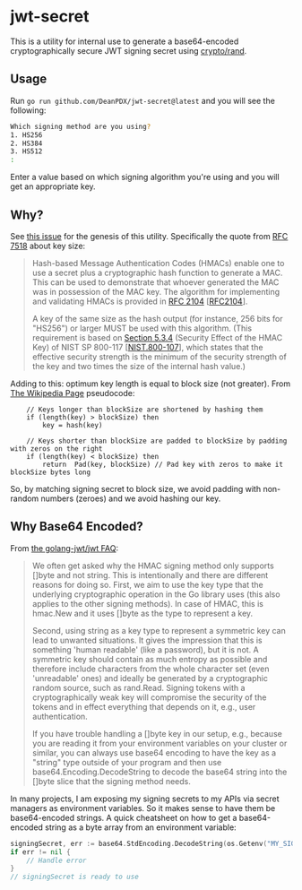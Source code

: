 # jwt-secret
This is a utility for internal use to generate a base64-encoded cryptographically secure JWT signing secret using [crypto/rand](https://pkg.go.dev/crypto/rand).

## Usage
Run `go run github.com/DeanPDX/jwt-secret@latest` and you will see the following:

```bash
Which signing method are you using?
1. HS256
2. HS384
3. HS512
:
```

Enter a value based on which signing algorithm you're using and you will get an appropriate key.

## Why?
See [this issue](https://github.com/golang-jwt/jwt/issues/385) for the genesis of this utility. Specifically the quote from [RFC 7518](https://www.rfc-editor.org/rfc/rfc7518#section-3.2) about key size:

>    Hash-based Message Authentication Codes (HMACs) enable one to use a
>    secret plus a cryptographic hash function to generate a MAC.  This
>    can be used to demonstrate that whoever generated the MAC was in
>    possession of the MAC key.  The algorithm for implementing and
>    validating HMACs is provided in [RFC 2104](https://www.rfc-editor.org/rfc/rfc2104) [[RFC2104](https://www.rfc-editor.org/rfc/rfc2104)].
> 
>    A key of the same size as the hash output (for instance, 256 bits for
>    "HS256") or larger MUST be used with this algorithm.  (This
>    requirement is based on [Section 5.3.4](https://www.rfc-editor.org/rfc/rfc7518#section-5.3.4) (Security Effect of the HMAC
>    Key) of NIST SP 800-117 [[NIST.800-107](https://www.rfc-editor.org/rfc/rfc7518#ref-NIST.800-107)], which states that the
>    effective security strength is the minimum of the security strength
>    of the key and two times the size of the internal hash value.)

Adding to this: optimum key length is equal to block size (not greater). From [The Wikipedia Page](https://en.wikipedia.org/wiki/HMAC) pseudocode:

```
    // Keys longer than blockSize are shortened by hashing them
    if (length(key) > blockSize) then
        key = hash(key)

    // Keys shorter than blockSize are padded to blockSize by padding with zeros on the right
    if (length(key) < blockSize) then
        return  Pad(key, blockSize) // Pad key with zeros to make it blockSize bytes long
```

So, by matching signing secret to block size, we avoid padding with non-random numbers (zeroes) and we avoid hashing our key.

## Why Base64 Encoded?
From [the golang-jwt/jwt FAQ](https://golang-jwt.github.io/jwt/usage/signing_methods/#frequently-asked-questions):

> We often get asked why the HMAC signing method only supports []byte and not string. This is intentionally and there are different reasons for doing so. First, we aim to use the key type that the underlying cryptographic operation in the Go library uses (this also applies to the other signing methods). In case of HMAC, this is hmac.New and it uses []byte as the type to represent a key.
> 
> Second, using string as a key type to represent a symmetric key can lead to unwanted situations. It gives the impression that this is something 'human readable' (like a password), but it is not. A symmetric key should contain as much entropy as possible and therefore include characters from the whole character set (even 'unreadable' ones) and ideally be generated by a cryptographic random source, such as rand.Read. Signing tokens with a cryptographically weak key will compromise the security of the tokens and in effect everything that depends on it, e.g., user authentication.
> 
> If you have trouble handling a []byte key in our setup, e.g., because you are reading it from your environment variables on your cluster or similar, you can always use base64 encoding to have the key as a "string" type outside of your program and then use base64.Encoding.DecodeString to decode the base64 string into the []byte slice that the signing method needs.

In many projects, I am exposing my signing secrets to my APIs via secret managers as environment variables. So it makes sense to have them be base64-encoded strings. A quick cheatsheet on how to get a base64-encoded string as a byte array from an environment variable:

```go
signingSecret, err := base64.StdEncoding.DecodeString(os.Getenv("MY_SIGNING_SECRET"))
if err != nil {
	// Handle error
}
// signingSecret is ready to use
```
